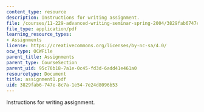 ```yaml
---
content_type: resource
description: Instructions for writing assignment.
file: /courses/11-229-advanced-writing-seminar-spring-2004/3829fab6747e8c7a1e547e24d8096b53_assignment1.pdf
file_type: application/pdf
learning_resource_types:
- Assignments
license: https://creativecommons.org/licenses/by-nc-sa/4.0/
ocw_type: OCWFile
parent_title: Assignments
parent_type: CourseSection
parent_uid: 95c76b18-7a1e-0c45-fd3d-6add41e461a0
resourcetype: Document
title: assignment1.pdf
uid: 3829fab6-747e-8c7a-1e54-7e24d8096b53
---
```

Instructions for writing assignment.